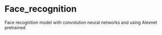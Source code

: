 # Face_recognition
Face recognition model with convolution neural networks and using Alexnet pretrained

